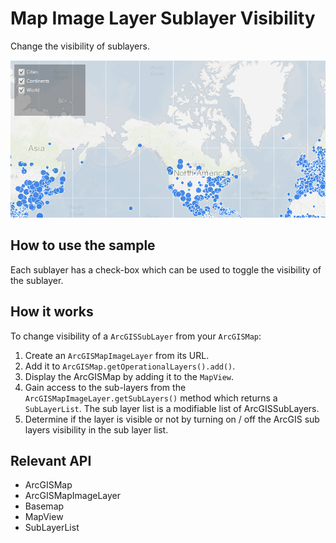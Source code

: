 # Map Image Layer Sublayer Visibility

Change the visibility of sublayers.

![](MapImageLayerSublayerVisibility.png)

## How to use the sample

Each sublayer has a check-box which can be used to toggle the visibility of the sublayer.

## How it works

To change visibility of a `ArcGISSubLayer` from your `ArcGISMap`:


1.  Create an `ArcGISMapImageLayer` from its URL.
2.  Add it to `ArcGISMap.getOperationalLayers().add()`.
3.  Display the ArcGISMap by adding it to the `MapView`.
4.  Gain access to the sub-layers from the `ArcGISMapImageLayer.getSubLayers()` method which returns a `SubLayerList`. The sub layer list is a modifiable list of ArcGISSubLayers.
5.  Determine if the layer is visible or not by turning on / off the ArcGIS sub layers visibility in the sub layer list.


## Relevant API


*   ArcGISMap
*   ArcGISMapImageLayer
*   Basemap
*   MapView
*   SubLayerList

